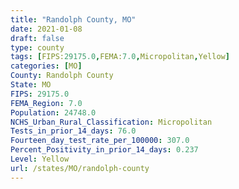 ```yaml
---
title: "Randolph County, MO"
date: 2021-01-08
draft: false
type: county
tags: [FIPS:29175.0,FEMA:7.0,Micropolitan,Yellow]
categories: [MO]
County: Randolph County
State: MO
FIPS: 29175.0
FEMA_Region: 7.0
Population: 24748.0
NCHS_Urban_Rural_Classification: Micropolitan
Tests_in_prior_14_days: 76.0
Fourteen_day_test_rate_per_100000: 307.0
Percent_Positivity_in_prior_14_days: 0.237
Level: Yellow
url: /states/MO/randolph-county
---
```



